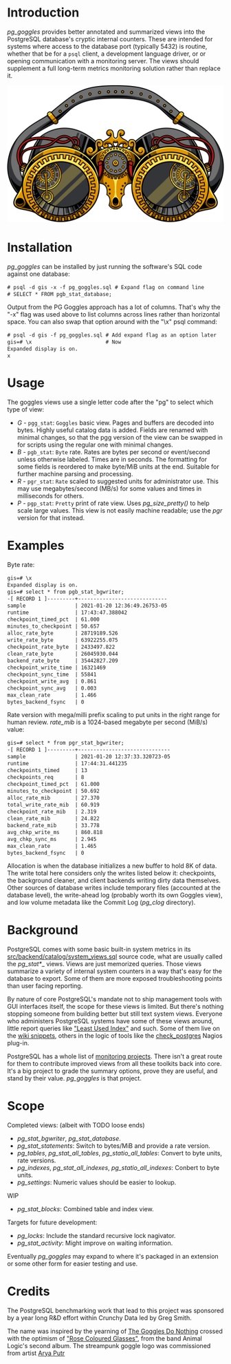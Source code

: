 # Introduction

_pg\_goggles_ provides better annotated and summarized views into the PostgreSQL database's cryptic internal counters.  These are intended for systems where access to the database port (typically 5432) is routine, whether that be for a ``psql`` client, a development language driver, or or opening communication with a monitoring server.  The views should supplement a full long-term metrics monitoring solution rather than replace it.

![](logo.png)

# Installation

_pg\_goggles_ can be installed by just running the software's SQL code against one database:

    # psql -d gis -x -f pg_goggles.sql # Expand flag on command line
    # SELECT * FROM pgb_stat_database;

Output from the PG Goggles approach has a lot of columns.  That's why the "-x" flag was used above to list columns across lines rather than horizontal space.  You can also swap that option around with the "\x" psql command:

    # psql -d gis -f pg_goggles.sql # Add expand flag as an option later
    gis=# \x                        # Now
    Expanded display is on.
    x
# Usage

The goggles views use a single letter code after the "pg" to select which type of view:

* *G* - `pgg_stat`:  `Goggles` basic view.  Pages and buffers are decoded into bytes.  Highly useful catalog data is added.  Fields are renamed with minimal changes, so that the pgg version of the view can be swapped in for scripts using the regular one with minimal changes.
* *B* - `pgb_stat`:  `Byte` rate.  Rates are bytes per second or event/second unless otherwise labeled.  Times are in seconds.  The formatting for some fields is reordered to make byte/MiB units at the end.  Suitable for further machine parsing and processing.
* *R* - `pgr_stat`:  `Rate` scaled to suggested units for administrator use.  This may use megabytes/second (MB/s) for some values and times in milliseconds for others.
* *P* - `pgp_stat`:  `Pretty` print of rate view.  Uses _pg\_size\_pretty()_ to help scale large values.  This view is not easily machine readable; use the _pgr_ version for that instead.

# Examples

Byte rate:

    gis=# \x
    Expanded display is on.
    gis=# select * from pgb_stat_bgwriter;
    -[ RECORD 1 ]---------+-----------------------------
    sample                | 2021-01-20 12:36:49.26753-05
    runtime               | 17:43:47.388042
    checkpoint_timed_pct  | 61.000
    minutes_to_checkpoint | 50.657
    alloc_rate_byte       | 28719189.526
    write_rate_byte       | 63922255.075
    checkpoint_rate_byte  | 2433497.822
    clean_rate_byte       | 26045930.044
    backend_rate_byte     | 35442827.209
    checkpoint_write_time | 16321469
    checkpoint_sync_time  | 55841
    checkpoint_write_avg  | 0.861
    checkpoint_sync_avg   | 0.003
    max_clean_rate        | 1.466
    bytes_backend_fsync   | 0

Rate version with mega/milli prefix scaling to put units in the right range for human review.  _rate\_mib_ is a 1024-based megabyte per second (MiB/s) value:

    gis=# select * from pgr_stat_bgwriter;
    -[ RECORD 1 ]---------+------------------------------
    sample                | 2021-01-20 12:37:33.320723-05
    runtime               | 17:44:31.441235
    checkpoints_timed     | 13
    checkpoints_req       | 8
    checkpoint_timed_pct  | 61.000
    minutes_to_checkpoint | 50.692
    alloc_rate_mib        | 27.370
    total_write_rate_mib  | 60.919
    checkpoint_rate_mib   | 2.319
    clean_rate_mib        | 24.822
    backend_rate_mib      | 33.778
    avg_chkp_write_ms     | 860.818
    avg_chkp_sync_ms      | 2.945
    max_clean_rate        | 1.465
    bytes_backend_fsync   | 0

Allocation is when the database initializes a new buffer to hold 8K of data.   The write total here considers only the writes listed below it:  checkpoints, the background cleaner, and client backends writing dirty data themselves.  Other sources of database writes include temporary files (accounted at the database level), the write-ahead log (probably worth its own Goggles view), and low volume metadata like the Commit Log (_pg\_clog_ directory).

# Background

PostgreSQL comes with some basic built-in system metrics in its [src/backend/catalog/system_views.sql](https://github.com/postgres/postgres/blob/master/src/backend/catalog/system_views.sql) source code, what are usually called the _pg_stat*__ views.  Views are just memorized queries.  Those views summarize a variety of internal system counters in a way that's easy for the database to export.  Some of them are more exposed troubleshooting points than user facing reporting.  

By nature of core PostgreSQL's mandate not to ship management tools with GUI interfaces itself, the scope for these views is limited.  But there's nothing stopping someone from building better but still text system views.  Everyone who administers PostgreSQL systems have some of these views around, little report queries like ["Least Used Index"](https://wiki.postgresql.org/wiki/Index_Maintenance) and such.  Some of them live on the [wiki snippets](https://wiki.postgresql.org/wiki/Category:Snippets), others in the logic of tools like the [check_postgres](https://bucardo.org/check_postgres/) Nagios plug-in.

PostgreSQL has a whole list of [monitoring projects](https://wiki.postgresql.org/wiki/Monitoring).  There isn't a great route for them to contribute improved views from all these toolkits back into core.  It's a big project to grade the summary options, prove they are useful, and stand by their value.  _pg\_goggles_ is that project.

# Scope

Completed views:  (albeit with TODO loose ends)

* _pg\_stat\_bgwriter_, _pg\_stat\_database_.
* _pg\_stat\_statements_:   Switch to bytes/MiB and provide a rate version.
* _pg\_tables_, _pg\_stat\_all\_tables_, _pg\_statio\_all\_tables_:  Convert to byte units, rate versions.
* _pg\_indexes_, _pg\_stat\_all\_indexes_, _pg\_statio\_all\_indexes_:  Conbert to byte units.
* _pg\_settings_:  Numeric values should be easier to lookup.

WIP
* _pg\_stat\_blocks_:  Combined table and index view.

Targets for future development:
* _pg\_locks_:  Include the standard recursive lock nagivator.
* _pg\_stat\_activity_:  Might improve on waiting information.

Eventually _pg\_goggles_ may expand to where it's packaged in an extension or some other form for easier testing and use.

# Credits

The PostgreSQL benchmarking work that lead to this project was sponsored by a year long R&D effort within Crunchy Data led by Greg Smith.

The name was inspired by the yearning of [The Goggles Do Nothing](https://knowyourmeme.com/memes/the-goggles-do-nothing) crossed with the optimism of ["Rose Coloured Glasses"](https://www.youtube.com/watch?v=Gp8knr8Ho-4), from the band Animal Logic's second album.  The streampunk goggle logo was commissioned from artist [Arya Putr](https://www.fiverr.com/aryaardana)
